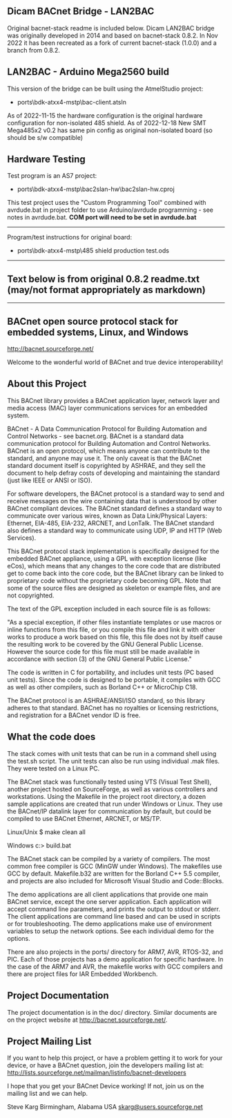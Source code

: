 Dicam BACnet Bridge - LAN2BAC
---

Original bacnet-stack readme is included below. Dicam LAN2BAC bridge was originally developed in 2014 and based on bacnet-stack 0.8.2. In Nov 2022 it has been recreated as a fork of current bacnet-stack (1.0.0) and a branch from 0.8.2. 

LAN2BAC - Arduino Mega2560 build
---
This version of the bridge can be built using the AtmelStudio project: 
* ports\bdk-atxx4-mstp\bac-client.atsln

As of 2022-11-15 the hardware configuration is the original hardware configuration for non-isolated 485 shield.
As of 2022-12-18 New SMT Mega485x2 v0.2 has same pin config as original non-isolated board (so should be s/w compatible)

Hardware Testing
---
Test program is an AS7 project:
* ports\bdk-atxx4-mstp\bac2slan-hw\bac2slan-hw.cproj

This test project uses the "Custom Programming Tool" combined with avrdude.bat in project folder to use Arduino/avrdude programming - see notes in avrdude.bat. **COM port will need to be set in avrdude.bat**

---

Program/test instructions for original board:
* ports\bdk-atxx4-mstp\485 shield production test.ods

---

Text below is from original 0.8.2 readme.txt (may/not format appropriately as markdown)
---

---

BACnet open source protocol stack for embedded systems, Linux, and Windows
---
http://bacnet.sourceforge.net/

Welcome to the wonderful world of BACnet and true device interoperability!

About this Project
------------------

This BACnet library provides a BACnet application layer, network layer and
media access (MAC) layer communications services for an embedded system.

BACnet - A Data Communication Protocol for Building Automation and Control
Networks - see bacnet.org. BACnet is a standard data communication protocol for
Building Automation and Control Networks. BACnet is an open protocol, which
means anyone can contribute to the standard, and anyone may use it. The only
caveat is that the BACnet standard document itself is copyrighted by ASHRAE,
and they sell the document to help defray costs of developing and maintaining
the standard (just like IEEE or ANSI or ISO).

For software developers, the BACnet protocol is a standard way to send and
receive messages on the wire containing data that is understood by other BACnet
compliant devices. The BACnet standard defines a standard way to communicate
over various wires, known as Data Link/Physical Layers: Ethernet, EIA-485,
EIA-232, ARCNET, and LonTalk. The BACnet standard also defines a standard way
to communicate using UDP, IP and HTTP (Web Services).

This BACnet protocol stack implementation is specifically designed for the
embedded BACnet appliance, using a GPL with exception license (like eCos),
which means that any changes to the core code that are distributed get to come
back into the core code, but the BACnet library can be linked to proprietary
code without the proprietary code becoming GPL. Note that some of the source
files are designed as skeleton or example files, and are not copyrighted.

The text of the GPL exception included in each source file is as follows: 

"As a special exception, if other files instantiate templates or use macros or
inline functions from this file, or you compile this file and link it with
other works to produce a work based on this file, this file does not by itself
cause the resulting work to be covered by the GNU General Public License.
However the source code for this file must still be made available in
accordance with section (3) of the GNU General Public License."

The code is written in C for portability, and includes unit tests (PC based
unit tests). Since the code is designed to be portable, it compiles with GCC as
well as other compilers, such as Borland C++ or MicroChip C18.

The BACnet protocol is an ASHRAE/ANSI/ISO standard, so this library adheres to
that standard. BACnet has no royalties or licensing restrictions, and
registration for a BACnet vendor ID is free.

What the code does
------------------

The stack comes with unit tests that can be run in a command shell using the
test.sh script. The unit tests can also be run using individual .mak files.
They were tested on a Linux PC.

The BACnet stack was functionally tested using VTS (Visual Test Shell), another
project hosted on SourceForge, as well as various controllers and workstations.
Using the Makefile in the project root directory, a dozen sample applications
are created that run under Windows or Linux. They use the BACnet/IP datalink
layer for communication by default, but could be compiled to use BACnet 
Ethernet, ARCNET, or MS/TP.

Linux/Unix
$ make clean all

Windows
c:\> build.bat

The BACnet stack can be compiled by a variety of compilers.  The most common
free compiler is GCC (MinGW under Windows).  The makefiles use GCC by
default.  Makefile.b32 are written for the Borland C++ 5.5 compiler, and
projects are also included for Microsoft Visual Studio and Code::Blocks.

The demo applications are all client applications that provide one main BACnet
service, except the one server application.  Each application will accept 
command line parameters, and prints the output to stdout or stderr.  The client
applications are command line based and can be used in scripts or for 
troubleshooting.  The demo applications make use of environment variables to 
setup the network options.  See each individual demo for the options.

There are also projects in the ports/ directory for ARM7, AVR, RTOS-32, 
and PIC.  Each of those projects has a demo application for specific hardware.
In the case of the ARM7 and AVR, the makefile works with GCC compilers and
there are project files for IAR Embedded Workbench.

Project Documentation
---------------------

The project documentation is in the doc/ directory.  Similar documents are
on the project website at <http://bacnet.sourceforge.net/>.

Project Mailing List
--------------------

If you want to help this project, or have a problem getting it to work for
your device, or have a BACnet question, join the developers mailing list at:
http://lists.sourceforge.net/mailman/listinfo/bacnet-developers

I hope that you get your BACnet Device working!  If not, join us on the 
mailing list and we can help.

Steve Karg
Birmingham, Alabama USA
skarg@users.sourceforge.net
